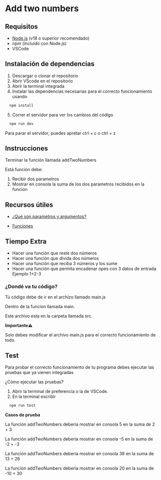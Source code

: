 # Add two numbers

## Requisitos

- [Node.js](https://nodejs.org/) (v18 o superior recomendado)
- npm (incluido con Node.js)
- VSCode

## Instalación de dependencias 

1. Descargar o clonar el repositorio
2. Abrir VScode en el repositorio 
3. Abrir la terminal integrada 
4. Instalar las dependencias necesarias para el correcto funcionamiento usando
```bash
  npm install
```
5. Correr el servidor para ver los cambios del código
```bash
  npm run dev
```
Para parar el servidor, puedes apretar ctrl +  c o ctrl + z

## Instrucciones

Terminar la función llamada addTwoNumbers

Está función debe:

1. Recibir dos parametros
2. Mostrar en consola la suma de los dos parametros recibidos en la funcion

## Recursos útiles

- [¿Qué son parametros y argumentos?](https://www.freecodecamp.org/news/what-is-the-difference-between-parameters-and-arguments-in-javascript/)

- [Funciones](https://developer.mozilla.org/es/docs/Web/JavaScript/Guide/Functions)

## Tiempo Extra

- Hacer una función que reste dos números
- Hacer una función que divida dos números
- Hacer una función que reciba 3 números y los sume
- Hacer una función que permita encadenar opes con 3 datos de entrada
  Ejemplo 1+2-3

### ¿Dondé va tu código?

Tú código debe de ir en el archizo llamado main.js

Dentro de la funcion llamada main.

Este archivo esta en la carpeta llamada src.

**Importante⚠️**

Solo debes modificar el archivo main.js para el correcto funcionamiento de todo.

## Test
Para probar el correcto funcionamiento de tu programa debes ejecutar las pruebas que ya vienen integradas

¿Cómo ejecutar las pruebas?

1. Abrir la terminal de preferencia o la de VSCode.
2. En la terminal escribir 
```bash
  npm run test
```
**Casos de prueba**

La función addTwoNumbers debería mostrar en consola 5 en la suma de 2 + 3

La función addTwoNumbers debería mostrar en consola -5 en la suma de -2 + -3

La función addTwoNumbers debería mostrar en consola 39 en la suma de 13 + 26

La función addTwoNumbers debería mostrar en consola 20 en la suma de -10 + 30